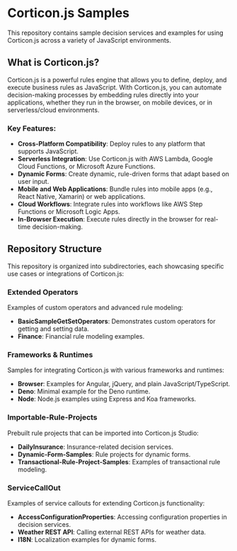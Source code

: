 # Corticon.js Samples

This repository contains sample decision services and examples for using Corticon.js across a variety of JavaScript environments.

## What is Corticon.js?

Corticon.js is a powerful rules engine that allows you to define, deploy, and execute business rules as JavaScript. With Corticon.js, you can automate decision-making processes by embedding rules directly into your applications, whether they run in the browser, on mobile devices, or in serverless/cloud environments.

### Key Features:
- **Cross-Platform Compatibility**: Deploy rules to any platform that supports JavaScript.
- **Serverless Integration**: Use Corticon.js with AWS Lambda, Google Cloud Functions, or Microsoft Azure Functions.
- **Dynamic Forms**: Create dynamic, rule-driven forms that adapt based on user input.
- **Mobile and Web Applications**: Bundle rules into mobile apps (e.g., React Native, Xamarin) or web applications.
- **Cloud Workflows**: Integrate rules into workflows like AWS Step Functions or Microsoft Logic Apps.
- **In-Browser Execution**: Execute rules directly in the browser for real-time decision-making.

## Repository Structure

This repository is organized into subdirectories, each showcasing specific use cases or integrations of Corticon.js:


### **Extended Operators**
Examples of custom operators and advanced rule modeling:
- **BasicSampleGetSetOperators**: Demonstrates custom operators for getting and setting data.
- **Finance**: Financial rule modeling examples.

### **Frameworks & Runtimes**
Samples for integrating Corticon.js with various frameworks and runtimes:
- **Browser**: Examples for Angular, jQuery, and plain JavaScript/TypeScript.
- **Deno**: Minimal example for the Deno runtime.
- **Node**: Node.js examples using Express and Koa frameworks.

### **Importable-Rule-Projects**
Prebuilt rule projects that can be imported into Corticon.js Studio:
- **DailyInsurance**: Insurance-related decision services.
- **Dynamic-Form-Samples**: Rule projects for dynamic forms.
- **Transactional-Rule-Project-Samples**: Examples of transactional rule modeling.

### **ServiceCallOut**
Examples of service callouts for extending Corticon.js functionality:
- **AccessConfigurationProperties**: Accessing configuration properties in decision services.
- **Weather REST API**: Calling external REST APIs for weather data.
- **I18N**: Localization examples for dynamic forms.


